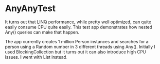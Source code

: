 # AnyAnyTest

It turns out that LINQ performance, while pretty well optimized, can quite easily consume CPU quite easily.  This test app demonstrates how nested Any() queries can make that happen.

The app currently creates 1 million Person instances and searches for a person using a Random number in 3 different threads using Any().  Initially I used BlockingCollection<T> but it turns out it can also introduce high CPU issues.  I went with List<T> instead.

